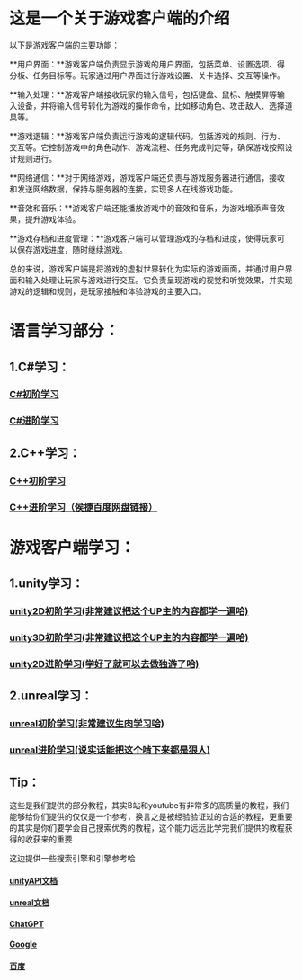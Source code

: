 # 这是一个关于游戏客户端的介绍

以下是游戏客户端的主要功能：

**用户界面：**游戏客户端负责显示游戏的用户界面，包括菜单、设置选项、得分板、任务目标等。玩家通过用户界面进行游戏设置、关卡选择、交互等操作。

**输入处理：**游戏客户端接收玩家的输入信号，包括键盘、鼠标、触摸屏等输入设备，并将输入信号转化为游戏的操作命令，比如移动角色、攻击敌人、选择道具等。

**游戏逻辑：**游戏客户端负责运行游戏的逻辑代码，包括游戏的规则、行为、交互等。它控制游戏中的角色动作、游戏流程、任务完成判定等，确保游戏按照设计规则进行。

**网络通信：**对于网络游戏，游戏客户端还负责与游戏服务器进行通信，接收和发送网络数据，保持与服务器的连接，实现多人在线游戏功能。

**音效和音乐：**游戏客户端还能播放游戏中的音效和音乐，为游戏增添声音效果，提升游戏体验。

**游戏存档和进度管理：**游戏客户端可以管理游戏的存档和进度，使得玩家可以保存游戏进度，随时继续游戏。

总的来说，游戏客户端是将游戏的虚拟世界转化为实际的游戏画面，并通过用户界面和输入处理让玩家与游戏进行交互。它负责呈现游戏的视觉和听觉效果，并实现游戏的逻辑和规则，是玩家接触和体验游戏的主要入口。

# 语言学习部分：
## 1.C#学习：
### [C#初阶学习](https://www.bilibili.com/video/BV1PA411p7A6/?share_source=copy_web&vd_source=419a996514d87d39b68a29c3ce08021c)
### [C#进阶学习](https://www.bilibili.com/video/BV1J54y1B74C/?share_source=copy_web&vd_source=419a996514d87d39b68a29c3ce08021c)
## 2.C++学习：
### [C++初阶学习](https://www.bilibili.com/video/BV1et411b73Z/?share_source=copy_web&vd_source=419a996514d87d39b68a29c3ce08021c)
### [C++进阶学习（侯捷百度网盘链接）](https://pan.baidu.com/s/1Zg-JEDLW24oHnZdghEZToQ?pwd=mjd4)

# 游戏客户端学习：
## 1.unity学习：
### [unity2D初阶学习(非常建议把这个UP主的内容都学一遍哈)](https://www.bilibili.com/video/BV1mL411o77x/?share_source=copy_web&vd_source=419a996514d87d39b68a29c3ce08021c)
### [unity3D初阶学习(非常建议把这个UP主的内容都学一遍哈)](https://www.bilibili.com/video/BV1rf4y1k7vE/?share_source=copy_web&vd_source=419a996514d87d39b68a29c3ce08021c)
### [unity2D进阶学习(学好了就可以去做独游了哈)](https://www.bilibili.com/video/BV1ha41147RP/?share_source=copy_web&vd_source=419a996514d87d39b68a29c3ce08021c)
## 2.unreal学习：
### [unreal初阶学习(非常建议生肉学习哈)](https://www.bilibili.com/video/BV1LP4y1F7yE?spm_id_from=333.337.search-card.all.click)
### [unreal进阶学习(说实话能把这个啃下来都是狠人)](https://zhuanlan.zhihu.com/p/22813908)

## Tip：
这些是我们提供的部分教程，其实B站和youtube有非常多的高质量的教程，我们能够给你们提供的仅仅是一个参考，换言之是被经验验证过的合适的教程，更重要的其实是你们要学会自己搜索优秀的教程，这个能力远远比学完我们提供的教程获得的收获来的重要

这边提供一些搜索引擎和引擎参考哈
#### [unityAPI文档](https://docs.unity.cn/2020.3/Documentation/ScriptReference/index.html)
#### [unreal文档](https://docs.unrealengine.com/5.2/en-US/)
#### [ChatGPT](https://chat.openai.com/)
#### [Google](https://www.google.com/)
#### [百度](https://www.baidu.com/)


